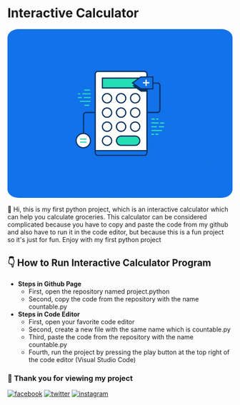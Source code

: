 <!-- Title -->
# **Interactive Calculator**

<!-- Img Thumbnail -->
<p align="center">
    <img style="border-radius:5%;" class="img-thumbnail" src="calculator.gif"/>
</p>

<!-- Description of Img Thumbnail -->
<p>
    👋 Hi, this is my first python project, which is an interactive calculator which can help you calculate groceries. This calculator can be considered complicated because you have to copy and paste the code from my github and also have to run it in the code editor, but because this is a fun project so it's just for fun. Enjoy with my first python project
</p>

<!-- Procedur to Run the Program -->
## 👇 How to Run Interactive Calculator Program

- **Steps in Github Page**
    - First, open the repository named project.python 
    - Second, copy the code from the repository with the name countable.py
- **Steps in Code Editor**
    - First, open your favorite code editor
    - Second, create a new file with the same name which is countable.py
    - Third, paste the code from the repository with the name countable.py
    - Fourth, run the project by pressing the play button at the top right of the code editor (Visual Studio Code)
<!-- Thank You Card and Social Media -->
### 🙏 **Thank you for viewing my project**
[![facebook](https://img.shields.io/badge/Facebook-5279E0?style=for-the-badge&logo=facebook&logoColor=white)](https://www.facebook.com/zaneva.handoko/)
[![twitter](https://img.shields.io/badge/Twitter-1DA1F2?style=for-the-badge&logo=twitter&logoColor=white)](https://twitter.com/zanevakalonika)
[![instagram](https://img.shields.io/badge/Instagram-B983FF?style=for-the-badge&logo=instagram&logoColor=white)](https://www.instagram.com/zanevakalonika/)
